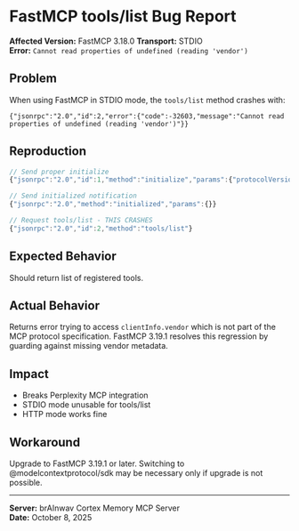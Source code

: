 # FastMCP tools/list Bug Report

**Affected Version:** FastMCP 3.18.0
**Transport:** STDIO  
**Error:** `Cannot read properties of undefined (reading 'vendor')`

## Problem

When using FastMCP in STDIO mode, the `tools/list` method crashes with:

```
{"jsonrpc":"2.0","id":2,"error":{"code":-32603,"message":"Cannot read properties of undefined (reading 'vendor')"}}
```

## Reproduction

```javascript
// Send proper initialize
{"jsonrpc":"2.0","id":1,"method":"initialize","params":{"protocolVersion":"2024-11-05","capabilities":{},"clientInfo":{"name":"perplexity","version":"1.0.0"}}}

// Send initialized notification  
{"jsonrpc":"2.0","method":"initialized","params":{}}

// Request tools/list - THIS CRASHES
{"jsonrpc":"2.0","id":2,"method":"tools/list"}
```

## Expected Behavior

Should return list of registered tools.

## Actual Behavior

Returns error trying to access `clientInfo.vendor` which is not part of the MCP protocol specification. FastMCP 3.19.1 resolves this regression by guarding against missing vendor metadata.

## Impact

- Breaks Perplexity MCP integration
- STDIO mode unusable for tools/list
- HTTP mode works fine

## Workaround

Upgrade to FastMCP 3.19.1 or later. Switching to @modelcontextprotocol/sdk may be necessary only if upgrade is not possible.

---

**Server:** brAInwav Cortex Memory MCP Server  
**Date:** October 8, 2025
